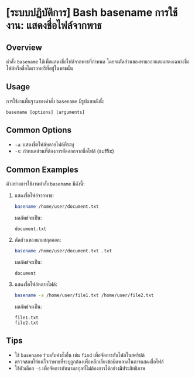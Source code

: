 # [ระบบปฏิบัติการ] Bash basename การใช้งาน: แสดงชื่อไฟล์จากพาธ

## Overview
คำสั่ง `basename` ใช้เพื่อแสดงชื่อไฟล์จากพาธที่กำหนด โดยจะตัดส่วนของพาธออกและแสดงเฉพาะชื่อไฟล์หรือชื่อไดเรกทอรีที่อยู่ในพาธนั้น

## Usage
การใช้งานพื้นฐานของคำสั่ง `basename` มีรูปแบบดังนี้:
```
basename [options] [arguments]
```

## Common Options
- `-a`: แสดงชื่อไฟล์หลายไฟล์ที่ระบุ
- `-s`: กำหนดส่วนที่ต้องการตัดออกจากชื่อไฟล์ (suffix)

## Common Examples
ตัวอย่างการใช้งานคำสั่ง `basename` มีดังนี้:

1. แสดงชื่อไฟล์จากพาธ:
   ```bash
   basename /home/user/document.txt
   ```
   ผลลัพธ์จะเป็น:
   ```
   document.txt
   ```

2. ตัดส่วนของนามสกุลออก:
   ```bash
   basename /home/user/document.txt .txt
   ```
   ผลลัพธ์จะเป็น:
   ```
   document
   ```

3. แสดงชื่อไฟล์หลายไฟล์:
   ```bash
   basename -a /home/user/file1.txt /home/user/file2.txt
   ```
   ผลลัพธ์จะเป็น:
   ```
   file1.txt
   file2.txt
   ```

## Tips
- ใช้ `basename` ร่วมกับคำสั่งอื่น เช่น `find` เพื่อจัดการกับไฟล์ในสคริปต์
- ตรวจสอบให้แน่ใจว่าพาธที่ระบุถูกต้องเพื่อหลีกเลี่ยงข้อผิดพลาดในการแสดงชื่อไฟล์
- ใช้ตัวเลือก `-s` เพื่อจัดการกับนามสกุลที่ไม่ต้องการได้อย่างมีประสิทธิภาพ